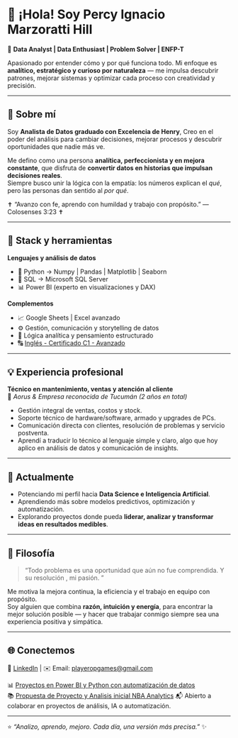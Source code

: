 # 👋 ¡Hola! Soy Percy Ignacio Marzoratti Hill 

🎯 **Data Analyst | Data Enthusiast | Problem Solver | ENFP-T**

Apasionado por entender cómo y por qué funciona todo. Mi enfoque es **analítico, estratégico y curioso por naturaleza** — me impulsa descubrir patrones, mejorar sistemas y optimizar cada proceso con creatividad y precisión.

---

## 🚀 Sobre mí

Soy **Analista de Datos graduado con Excelencia de Henry**,
Creo en el poder del análisis para cambiar decisiones, mejorar procesos y descubrir oportunidades que nadie más ve.

Me defino como una persona **analítica, perfeccionista y en mejora constante**, que disfruta de **convertir datos en historias que impulsan decisiones reales**.  
Siempre busco unir la lógica con la empatía: los números explican el *qué*, pero las personas dan sentido al *por qué*.

✝️ “Avanzo con fe, aprendo con humildad y trabajo con propósito.” — Colosenses 3:23 ✝️

---

## 🧩 Stack y herramientas

**Lenguajes y análisis de datos**
- 🐍 Python → Numpy | Pandas | Matplotlib | Seaborn  
- 💾 SQL → Microsoft SQL Server  
- 📊 Power BI (experto en visualizaciones y DAX)

**Complementos**
- 📈 Google Sheets | Excel avanzado  
- ⚙️ Gestión, comunicación y storytelling de datos  
- 🧠 Lógica analítica y pensamiento estructurado  
- 🔠 [Inglés - Certificado C1 - Avanzado](https://cert.efset.org/es/v5oDU4)
---

## 💡 Experiencia profesional

**Técnico en mantenimiento, ventas y atención al cliente**  
📍 *Aorus  & Empresa reconocida de Tucumán (2 años en total)*  

- Gestión integral de ventas, costos y stock.  
- Soporte técnico de hardware/software, armado y upgrades de PCs.  
- Comunicación directa con clientes, resolución de problemas y servicio postventa.  
- Aprendí a traducir lo técnico al lenguaje simple y claro, algo que hoy aplico en análisis de datos y comunicación de insights.

---

## 🌱 Actualmente

- Potenciando mi perfil hacia **Data Science e Inteligencia Artificial**.  
- Aprendiendo más sobre modelos predictivos, optimización y automatización.  
- Explorando proyectos donde pueda **liderar, analizar y transformar ideas en resultados medibles**.  

---

## 💬 Filosofía

> “Todo problema es una oportunidad que aún no fue comprendida. Y su resolución , mi pasión. ”

Me motiva la mejora continua, la eficiencia y el trabajo en equipo con propósito.  
Soy alguien que combina **razón, intuición y energía**, para encontrar la mejor solución posible — y hacer que trabajar conmigo siempre sea una experiencia positiva y simpática.

---

## 🌐 Conectemos

📩 [LinkedIn](https://www.linkedin.com/in/tuusuario) | ✉️ Email: playeropgames@gmail.com

📊 [Proyectos en Power BI y Python con automatización de datos](https://github.com/HeKoXCode/Henry-D.A.-Project)  
📚 [Propuesta de Proyecto y Analisis inicial NBA Analytics](https://docs.google.com/presentation/d/1VyLnXVjSEtxmJxQugD8gpWPh6bmz1NeUFdPtW4_ZOl8/edit?usp=sharing)
📬 Abierto a colaborar en proyectos de análisis, IA o automatización.

---

⭐ *“Analizo, aprendo, mejoro. Cada día, una versión más precisa.”* ✨




